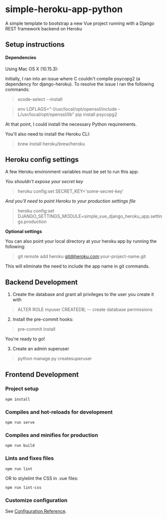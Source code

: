 # simple-heroku-app-python
A simple template to bootstrap a new Vue project running with a Django REST framework backend on Heroku

## Setup instructions
#### Dependencies
Using Mac OS X (10.15.3):

Initially, I ran into an issue where C couldn't compile psycopg2 (a dependency for django-heroku). To resolve the issue I ran the following commands:
> xcode-select --install

> env LDFLAGS="-I/usr/local/opt/openssl/include -L/usr/local/opt/openssl/lib" pip install psycopg2

At that point, I could install the necessary Python requirements.

You'll also need to install the Heroku CLI:
> brew install heroku/brew/heroku


## Heroku config settings
A few Heroku environment variables must be set to run this app:

*You shouldn't expose your secret key*
> heroku config:set SECRET_KEY='some-secret-key'

*And you'll need to point Heroku to your production settings file*
> heroku config:set DJANGO_SETTINGS_MODULE=simple_vue_django_heroku_app.settings.production

**Optional settings**

You can also point your local directory at your heroku app by running the following:

> git remote add heroku git@heroku.com:your-project-name.git

This will eliminate the need to include the app name in git commands.

## Backend Development
1) Create the database and grant all privileges to the user you create it with

> ALTER ROLE myuser CREATEDB; -- create database permissions

2) Install the pre-commit hooks:

> pre-commit install

You're ready to go!

3) Create an admin superuser

> python manage.py createsuperuser


## Frontend Development
### Project setup
```
npm install
```

### Compiles and hot-reloads for development
```
npm run serve
```

### Compiles and minifies for production
```
npm run build
```

### Lints and fixes files
```
npm run lint
```

OR to stylelint the CSS in .vue files:

```
npm run lint-css
```

### Customize configuration
See [Configuration Reference](https://cli.vuejs.org/config/).
